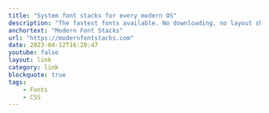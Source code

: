 ```yaml
---
title: "System font stacks for every modern OS"
description: "The fastest fonts available. No downloading, no layout shifts, no flashes — just instant renders."
anchortext: "Modern Font Stacks"
url: "https://modernfontstacks.com"
date: 2023-04-12T16:20:47
youtube: false
layout: link
category: link
blockquote: true
tags:
    - Fonts
    - CSS
---
```


